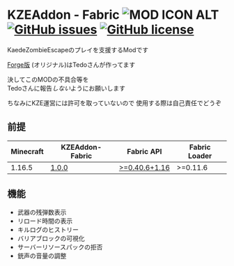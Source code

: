 # KZEAddon - Fabric ![MOD ICON ALT](https://raw.githubusercontent.com/patakapata/KZEAddon-Fabric-1.16.5/master/src/main/resources/assets/kzeaddon-fabric/icon.png) [![GitHub issues](https://img.shields.io/github/issues/patakapata/KZEAddon-Fabric-1.16.5?color=brightgreen)](https://github.com/patakapata/KZEAddon-Fabric-1.16.5/issues) [![GitHub license](https://img.shields.io/github/license/patakapata/KZEAddon-Fabric-1.16.5?color=brightgreen)](https://github.com/patakapata/KZEAddon-Fabric-1.16.5/blob/master/LICENSE)
KaedeZombieEscapeのプレイを支援するModです

[Forge版](https://github.com/tedo0627/KZEAddon)
(オリジナル)はTedoさんが作ってます


決してこのMODの不具合等を<br>
Tedoさんに報告*しない*ようにお願いします


ちなみにKZE運営には許可を取っていないので
使用する際は自己責任でどうぞ

## 前提
Minecraft | KZEAddon-Fabric | Fabric API        | Fabric Loader
----------|-----------------|-------------------|--------------
1.16.5    | [1.0.0](https://github.com/patakapata/KZEAddon-Fabric-1.16.5/releases/tag/v1.0-1.16.5-alpha)       | [>=0.40.6+1.16](https://www.curseforge.com/minecraft/mc-mods/fabric-api/files/3483905) | >=0.11.6

## 機能
* 武器の残弾数表示
* リロード時間の表示
* キルログのヒストリー
* バリアブロックの可視化
* サーバーリソースパックの拒否
* 銃声の音量の調整
